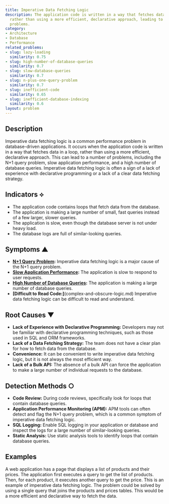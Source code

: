```yaml
---
title: Imperative Data Fetching Logic
description: The application code is written in a way that fetches data in a loop,
  rather than using a more efficient, declarative approach, leading to performance
  problems.
category:
- Architecture
- Database
- Performance
related_problems:
- slug: lazy-loading
  similarity: 0.75
- slug: high-number-of-database-queries
  similarity: 0.7
- slug: slow-database-queries
  similarity: 0.7
- slug: n-plus-one-query-problem
  similarity: 0.7
- slug: inefficient-code
  similarity: 0.65
- slug: inefficient-database-indexing
  similarity: 0.6
layout: problem
---
```


## Description
Imperative data fetching logic is a common performance problem in database-driven applications. It occurs when the application code is written in a way that fetches data in a loop, rather than using a more efficient, declarative approach. This can lead to a number of problems, including the N+1 query problem, slow application performance, and a high number of database queries. Imperative data fetching logic is often a sign of a lack of experience with declarative programming or a lack of a clear data fetching strategy.

## Indicators ⟡
- The application code contains loops that fetch data from the database.
- The application is making a large number of small, fast queries instead of a few larger, slower queries.
- The application is slow, even though the database server is not under heavy load.
- The database logs are full of similar-looking queries.

## Symptoms ▲
- **[N+1 Query Problem](n-plus-one-query-problem.md):** Imperative data fetching logic is a major cause of the N+1 query problem.
- **[Slow Application Performance](slow-application-performance.md):** The application is slow to respond to user requests.
- **[High Number of Database Queries](high-number-of-database-queries.md):** The application is making a large number of database queries.
- **[Difficult to Read Code:]**(complex-and-obscure-logic.md) Imperative data fetching logic can be difficult to read and understand.

## Root Causes ▼
- **Lack of Experience with Declarative Programming:** Developers may not be familiar with declarative programming techniques, such as those used in SQL and ORM frameworks.
- **Lack of a Data Fetching Strategy:** The team does not have a clear plan for how to fetch data from the database.
- **Convenience:** It can be convenient to write imperative data fetching logic, but it is not always the most efficient way.
- **Lack of a Bulk API:** The absence of a bulk API can force the application to make a large number of individual requests to the database.

## Detection Methods ○
- **Code Review:** During code reviews, specifically look for loops that contain database queries.
- **Application Performance Monitoring (APM):** APM tools can often detect and flag the N+1 query problem, which is a common symptom of imperative data fetching logic.
- **SQL Logging:** Enable SQL logging in your application or database and inspect the logs for a large number of similar-looking queries.
- **Static Analysis:** Use static analysis tools to identify loops that contain database queries.

## Examples
A web application has a page that displays a list of products and their prices. The application first executes a query to get the list of products. Then, for each product, it executes another query to get the price. This is an example of imperative data fetching logic. The problem could be solved by using a single query that joins the products and prices tables. This would be a more efficient and declarative way to fetch the data.
